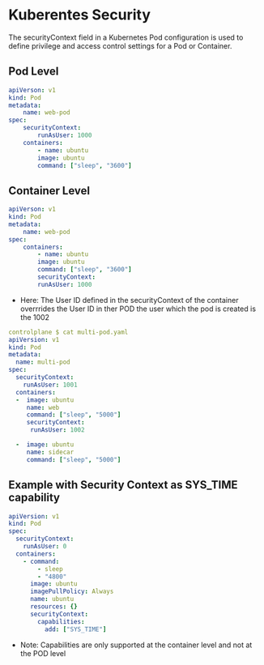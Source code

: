 # Kuberentes Security

The securityContext field in a Kubernetes Pod configuration is used to define privilege and access control settings for a Pod or Container.

## Pod Level

```yaml
apiVerson: v1
kind: Pod
metadata:
    name: web-pod
spec:
    securityContext:
        runAsUser: 1000
    containers:
        - name: ubuntu
        image: ubuntu
        command: ["sleep", "3600"]
```

## Container Level

```yaml
apiVerson: v1
kind: Pod
metadata:
    name: web-pod
spec:
    containers:
        - name: ubuntu
        image: ubuntu
        command: ["sleep", "3600"]
        securityContext:
        runAsUser: 1000
```

- Here: The User ID defined in the securityContext of the container overrrides the User ID in ther POD
  the user which the pod is created is the 1002

```yaml
controlplane $ cat multi-pod.yaml
apiVersion: v1
kind: Pod
metadata:
  name: multi-pod
spec:
  securityContext:
    runAsUser: 1001
  containers:
  -  image: ubuntu
     name: web
     command: ["sleep", "5000"]
     securityContext:
      runAsUser: 1002

  -  image: ubuntu
     name: sidecar
     command: ["sleep", "5000"]
```

## Example with Security Context as SYS_TIME capability

```yaml
apiVersion: v1
kind: Pod
spec:
  securityContext:
    runAsUser: 0
  containers:
    - command:
        - sleep
        - "4800"
      image: ubuntu
      imagePullPolicy: Always
      name: ubuntu
      resources: {}
      securityContext:
        capabilities:
          add: ["SYS_TIME"]
```

- Note:
  Capabilities are only supported at the container level and not at the POD level
